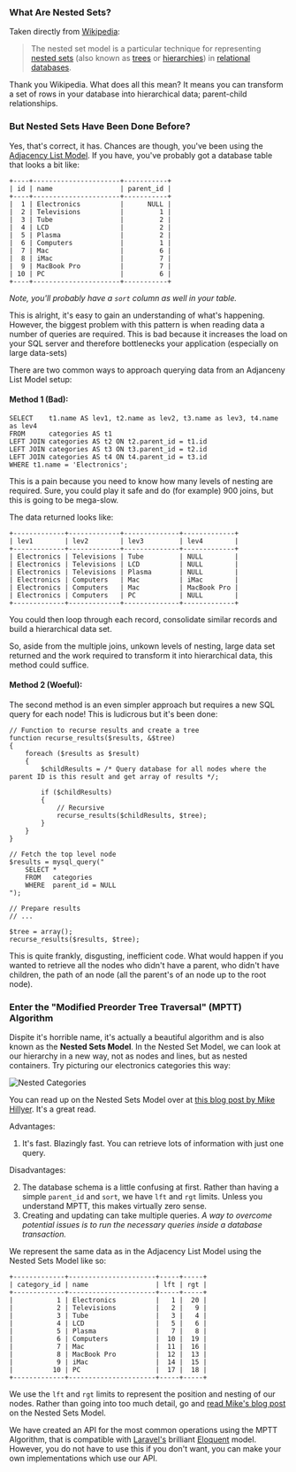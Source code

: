 ### What Are Nested Sets?

Taken directly from [Wikipedia](http://en.wikipedia.org/wiki/Nested_set_model):

> The nested set model is a particular technique for representing [nested sets](http://en.wikipedia.org/wiki/Nested_set) (also known as [trees](http://en.wikipedia.org/wiki/Tree_(data_structure)) or [hierarchies](http://en.wikipedia.org/wiki/Hierarchy)) in [relational databases](http://en.wikipedia.org/wiki/Relational_database).

Thank you Wikipedia. What does all this mean? It means you can transform a set of rows in your database into hierarchical data; parent-child relationships.

### But Nested Sets Have Been Done Before?

Yes, that's correct, it has. Chances are though, you've been using the [Adjacency List Model](http://en.wikipedia.org/wiki/Adjacency_list). If you have, you've probably got a database table that looks a bit like:

	+----+----------------------+-----------+
	| id | name                 | parent_id |
	+----+----------------------+-----------+
	|  1 | Electronics          |      NULL |
	|  2 | Televisions          |         1 |
	|  3 | Tube                 |         2 |
	|  4 | LCD                  |         2 |
	|  5 | Plasma               |         2 |
	|  6 | Computers            |         1 |
	|  7 | Mac                  |         6 |
	|  8 | iMac                 |         7 |
	|  9 | MacBook Pro          |         7 |
	| 10 | PC                   |         6 |
	+----+----------------------+-----------+

*Note, you'll probably have a `sort` column as well in your table.*

This is alright, it's easy to gain an understanding of what's happening. However, the biggest problem with this pattern is when reading data a number of queries are required. This is bad because it increases the load on your SQL server and therefore bottlenecks your application (especially on large data-sets)

There are two common ways to approach querying data from an Adjanceny List Model setup:

#### Method 1 (Bad):

	SELECT    t1.name AS lev1, t2.name as lev2, t3.name as lev3, t4.name as lev4
	FROM      categories AS t1
	LEFT JOIN categories AS t2 ON t2.parent_id = t1.id
	LEFT JOIN categories AS t3 ON t3.parent_id = t2.id
	LEFT JOIN categories AS t4 ON t4.parent_id = t3.id
	WHERE t1.name = 'Electronics';

This is a pain because you need to know how many levels of nesting are required. Sure, you could play it safe and do (for example) 900 joins, but this is going to be mega-slow.

The data returned looks like:

	+-------------+-------------+--------------+-------------+
	| lev1        | lev2        | lev3         | lev4        |
	+-------------+-------------+--------------+-------------+
	| Electronics | Televisions | Tube         | NULL        |
	| Electronics | Televisions | LCD          | NULL        |
	| Electronics | Televisions | Plasma       | NULL        |
	| Electronics | Computers   | Mac          | iMac        |
	| Electronics | Computers   | Mac          | MacBook Pro |
	| Electronics | Computers   | PC           | NULL        |
	+-------------+-------------+--------------+-------------+

You could then loop through each record, consolidate similar records and build a hierarchical data set.

So, aside from the multiple joins, unkown levels of nesting, large data set returned and the work required to transform it into hierarchical data, this method could suffice.

#### Method 2 (Woeful):

The second method is an even simpler approach but requires a new SQL query for each node! This is ludicrous but it's been done:

	// Function to recurse results and create a tree
	function recurse_results($results, &$tree)
	{
		foreach ($results as $result)
		{
			$childResults = /* Query database for all nodes where the parent ID is this result and get array of results */;

			if ($childResults)
			{
				// Recursive
				recurse_results($childResults, $tree);
			}
		}
	}

	// Fetch the top level node
	$results = mysql_query("
		SELECT *
		FROM   categories
		WHERE  parent_id = NULL
	");

	// Prepare results
	// ...

	$tree = array();
	recurse_results($results, $tree);

This is quite frankly, disgusting, inefficient code. What would happen if you wanted to retrieve all the nodes who didn't have a parent, who didn't have children, the path of an node (all the parent's of an node up to the root node).

### Enter the "Modified Preorder Tree Traversal" (MPTT) Algorithm

Dispite it's horrible name, it's actually a beautiful algorithm and is also known as the **Nested Sets Model**. In the Nested Set Model, we can look at our hierarchy in a new way, not as nodes and lines, but as nested containers. Try picturing our electronics categories this way:

![Nested Categories](http://mikehillyer.com/media//nested_categories.png)

You can read up on the Nested Sets Model over at [this blog post by Mike Hillyer](http://mikehillyer.com/articles/managing-hierarchical-data-in-mysql/). It's a great read.

Advantages:

1. It's fast. Blazingly fast. You can retrieve lots of information with just one query.

Disadvantages:

2. The database schema is a little confusing at first. Rather than having a simple `parent_id` and `sort`, we have `lft` and `rgt` limits. Unless you understand MPTT, this makes virtually zero sense.
3. Creating and updating can take multiple queries. *A way to overcome potential issues is to run the necessary queries inside a database transaction.*

We represent the same data as in the Adjacency List Model using the Nested Sets Model like so:

	+-------------+----------------------+-----+-----+
	| category_id | name                 | lft | rgt |
	+-------------+----------------------+-----+-----+
	|           1 | Electronics          |   1 |  20 |
	|           2 | Televisions          |   2 |   9 |
	|           3 | Tube                 |   3 |   4 |
	|           4 | LCD                  |   5 |   6 |
	|           5 | Plasma               |   7 |   8 |
	|           6 | Computers            |  10 |  19 |
	|           7 | Mac                  |  11 |  16 |
	|           8 | MacBook Pro          |  12 |  13 |
	|           9 | iMac                 |  14 |  15 |
	|          10 | PC                   |  17 |  18 |
	+-------------+----------------------+-----+-----+

We use the `lft` and `rgt` limits to represent the position and nesting of our nodes. Rather than going into too much detail, go and [read Mike's blog post](http://mikehillyer.com/articles/managing-hierarchical-data-in-mysql/) on the Nested Sets Model.

We have created an API for the most common operations using the MPTT Algorithm, that is compatible with [Laravel's](http://www.laravel.com) brilliant [Eloquent](http://four.laravel.com/docs/eloquent) model. However, you do not have to use this if you don't want, you can make your own implementations which use our API.
